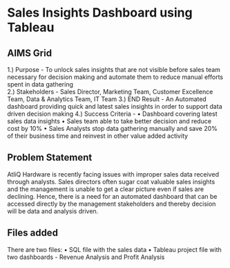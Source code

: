 # Sales Insights Dashboard using Tableau

## AIMS Grid
1.) Purpose - To unlock sales insights that are not visible before sales team necessary for decision making and automate them to reduce manual efforts spent in data gathering <br />
2.) Stakeholders - Sales Director, Marketing Team, Customer Excellence Team, Data & Analytics Team, IT Team
3.) END Result - An Automated dashboard providing quick and latest sales insights in order to support data driven decision making
4.) Success Criteria - 
        • Dashboard covering latest sales data insights
        • Sales team able to take better decision and reduce cost by 10%
        • Sales Analysts stop data gathering manually and save 20% of their business time and reinvest in other value added activity

## Problem Statement
AtliQ Hardware is recently facing issues with improper sales data received through analysts. Sales directors often sugar coat valuable sales insights and the management is unable to get a clear picture even if sales are declining. Hence, there is a need for an automated dashboard that can be accessed directly by the management stakeholders and thereby decision will be data and analysis driven.

## Files added
There are two files:
• SQL file with the sales data
• Tableau project file with two dashboards - Revenue Analysis and Profit Analysis
